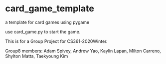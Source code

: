 # card_game_template
a template for card games using pygame

use card_game.py to start the game.

This is for a Group Project for CS361-2020Winter.

Group8 members: Adam Spivey, Andrew Yao, Kaylin Lapan, Milton Carreno, Shylton Matta, Taekyoung Kim

